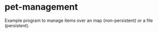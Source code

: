 # pet-management
Example program to manage items over an map (non-persistent) or a file (persistent).
